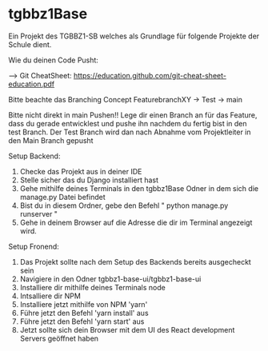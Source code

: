 # tgbbz1Base
Ein Projekt des TGBBZ1-SB welches als Grundlage für folgende Projekte der Schule dient.

Wie du deinen Code Pusht:

--> Git CheatSheet: https://education.github.com/git-cheat-sheet-education.pdf

Bitte beachte das Branching Concept
FeaturebranchXY -> Test -> main

Bitte nicht direkt in main Pushen!!
Lege dir einen Branch an für das Feature, dass du gerade entwicklest und pushe ihn nachdem du fertig bist in den test Branch.
Der Test Branch wird dan nach Abnahme vom Projektleiter in den Main Branch gepusht


Setup Backend:

1. Checke das Projekt aus in deiner IDE
2. Stelle sicher das du Django installiert hast
3. Gehe mithilfe deines Terminals in den tgbbz1Base Odner in dem sich die manage.py Datei befindet
4. Bist du in diesem Ordner, gebe den Befehl " python manage.py runserver "
5. Gehe in deinem Browser auf die Adresse die dir im Terminal angezeigt wird.

Setup Fronend:
1. Das Projekt sollte nach dem Setup des Backends bereits ausgecheckt sein
2. Navigiere in den Odner tgbbz1-base-ui/tgbbz1-base-ui
3. Installiere dir mithilfe deines Terminals node
4. Intsalliere dir NPM
5. Installiere jetzt mithilfe von NPM 'yarn'
6. Führe jetzt den Befehl 'yarn install' aus
7. Führe jetzt den Befehl 'yarn start' aus
8. Jetzt sollte sich dein Browser mit dem UI des React development Servers geöffnet haben
